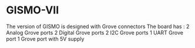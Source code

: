 # GISMO-VII
The version of GISMO is designed with Grove connectors 
The board has :
2 Analog Grove ports
2 Digital Grove ports
2 I2C Grove ports
1 UART Grove port
1 Grove port with 5V supply
